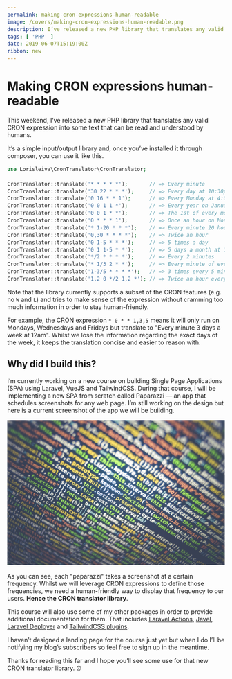 ```yaml
---
permalink: making-cron-expressions-human-readable
image: /covers/making-cron-expressions-human-readable.png
description: I’ve released a new PHP library that translates any valid CRON expression into some text that can be read and understood by humans.
tags: [ 'PHP' ]
date: 2019-06-07T15:19:00Z
ribbon: new
---
```

# Making CRON expressions human-readable

This weekend, I’ve released a new PHP library that translates any valid CRON expression into some text that can be read and understood by humans.

<!-- <GithubButton url="https://github.com/lorisleiva/cron-translator" title="CRON Translator on GitHub"></GithubButton> -->

It’s a simple input/output library and, once you’ve installed it through composer, you can use it like this.

```php
use Lorisleiva\CronTranslator\CronTranslator;

CronTranslator::translate('* * * * *');       // => Every minute
CronTranslator::translate('30 22 * * *');     // => Every day at 10:30pm
CronTranslator::translate('0 16 * * 1');      // => Every Monday at 4:00pm
CronTranslator::translate('0 0 1 1 *');       // => Every year on January the 1st at 12:00am
CronTranslator::translate('0 0 1 * *');       // => The 1st of every month at 12:00am
CronTranslator::translate('0 * * * 1');       // => Once an hour on Mondays
CronTranslator::translate('* 1-20 * * *');    // => Every minute 20 hours a day
CronTranslator::translate('0,30 * * * *');    // => Twice an hour
CronTranslator::translate('0 1-5 * * *');     // => 5 times a day
CronTranslator::translate('0 1 1-5 * *');     // => 5 days a month at 1:00am
CronTranslator::translate('*/2 * * * *');     // => Every 2 minutes
CronTranslator::translate('* 1/3 2 * *');     // => Every minute of every 3 hours on the 2nd of every month
CronTranslator::translate('1-3/5 * * * *');   // => 3 times every 5 minutes
CronTranslator::translate('1,2 0 */2 1,2 *'); // => Twice an hour every 2 days 2 months a year at 12am
```

Note that the library currently supports a subset of the CRON features (e.g. no `W` and `L`) and tries to make sense of the expression without cramming too much information in order to stay human-friendly.

For example, the CRON expression `* 0 * * 1,3,5` means it will only run on Mondays, Wednesdays and Fridays but translate to "Every minute 3 days a week at 12am". Whilst we lose the information regarding the exact days of the week, it keeps the translation concise and easier to reason with.

## Why did I build this?
I’m currently working on a new course on building Single Page Applications (SPA) using Laravel, VueJS and TailwindCSS. During that course, I will be implementing a new SPA from scratch called Paparazzi — an app that schedules screenshots for any web page. I’m still working on the design but here is a current screenshot of the app we will be building.

![Paparazzi app screenshot](./header.jpeg)

As you can see, each "paparazzi" takes a screenshot at a certain frequency. Whilst we will leverage CRON expressions to define those frequencies, we need a human-friendly way to display that frequency to our users. **Hence the CRON translator library**.

This course will also use some of my other packages in order to provide additional documentation for them. That includes [Laravel Actions](https://github.com/lorisleiva/laravel-actions), [Javel](https://github.com/lorisleiva/javel), [Laravel Deployer](https://github.com/lorisleiva/laravel-deployer) and [TailwindCSS plugins](https://github.com/lorisleiva/tailwindcss-plugins).

I haven’t designed a landing page for the course just yet but when I do I’ll be notifying my blog’s subscribers so feel free to sign up in the meantime.

Thanks for reading this far and I hope you’ll see some use for that new CRON translator library. ⏰

<!-- <GithubButton url="https://github.com/lorisleiva/cron-translator" title="CRON Translator on GitHub"></GithubButton> -->